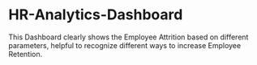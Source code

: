 # HR-Analytics-Dashboard
This Dashboard clearly shows the  Employee Attrition based on different parameters, helpful to recognize different ways to increase Employee Retention.
